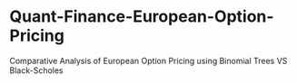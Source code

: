 # Quant-Finance-European-Option-Pricing
Comparative Analysis of European Option Pricing using Binomial Trees VS Black-Scholes
